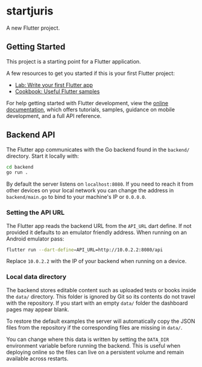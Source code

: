 # startjuris

A new Flutter project.

## Getting Started

This project is a starting point for a Flutter application.

A few resources to get you started if this is your first Flutter project:

- [Lab: Write your first Flutter app](https://docs.flutter.dev/get-started/codelab)
- [Cookbook: Useful Flutter samples](https://docs.flutter.dev/cookbook)

For help getting started with Flutter development, view the
[online documentation](https://docs.flutter.dev/), which offers tutorials,
samples, guidance on mobile development, and a full API reference.

## Backend API

The Flutter app communicates with the Go backend found in the `backend/` directory. Start it locally with:

```bash
cd backend
go run .
```

By default the server listens on `localhost:8080`.
If you need to reach it from other devices on your local network you can
change the address in `backend/main.go` to bind to your machine's IP or
`0.0.0.0`.

### Setting the API URL

The Flutter app reads the backend URL from the `API_URL` dart define. If not provided it defaults to an emulator friendly address. When running on an Android emulator pass:

```bash
flutter run --dart-define=API_URL=http://10.0.2.2:8080/api
```

Replace `10.0.2.2` with the IP of your backend when running on a device.

### Local data directory

The backend stores editable content such as uploaded tests or
books inside the `data/` directory. This folder is ignored by Git so
its contents do not travel with the repository. If you start with an
empty `data/` folder the dashboard pages may appear blank.

To restore the default examples the server will automatically copy the
JSON files from the repository if the corresponding files are missing in
`data/`.

You can change where this data is written by setting the `DATA_DIR`
environment variable before running the backend. This is useful when
deploying online so the files can live on a persistent volume and remain
available across restarts.

